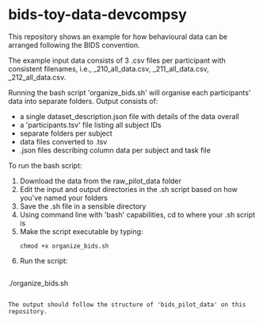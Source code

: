 # bids-toy-data-devcompsy

This repository shows an example for how behavioural data can be arranged following the BIDS convention. 

The example input data consists of 3 .csv files per participant with consistent filenames, i.e., <subID>_210_all_data.csv,  <subID>_211_all_data.csv, <subID>_212_all_data.csv.

Running the bash script 'organize_bids.sh' will organise each participants' data into separate folders. Output consists of:

- a single dataset_description.json file with details of the data overall
- a 'participants.tsv' file listing all subject IDs
- separate folders per subject
- data files converted to .tsv
- .json files describing column data per subject and task file

To run the bash script:
1. Download the data from the raw_pilot_data folder
2. Edit the input and output directories in the .sh script based on how you've named your folders
3. Save the .sh file in a sensible directory
4. Using command line with 'bash' capabilities, cd to where your .sh script is
5. Make the script executable by typing:
   ```
   chmod +x organize_bids.sh
   ```
6. Run the script:
   ```
  ./organize_bids.sh
   ```

The output should follow the structure of 'bids_pilot_data' on this repository.
